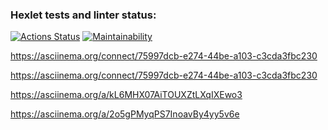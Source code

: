 ### Hexlet tests and linter status:
[![Actions Status](https://github.com/HungryCat85/frontend-project-44/actions/workflows/hexlet-check.yml/badge.svg)](https://github.com/HungryCat85/frontend-project-44/actions)
[![Maintainability](https://api.codeclimate.com/v1/badges/db7bcbf323730f3fec98/maintainability)](https://codeclimate.com/github/HungryCat85/frontend-project-44/maintainability)

https://asciinema.org/connect/75997dcb-e274-44be-a103-c3cda3fbc230

https://asciinema.org/connect/75997dcb-e274-44be-a103-c3cda3fbc230

https://asciinema.org/a/kL6MHX07AiTOUXZtLXqIXEwo3

https://asciinema.org/a/2o5gPMyqPS7InoavBy4yy5v6e
